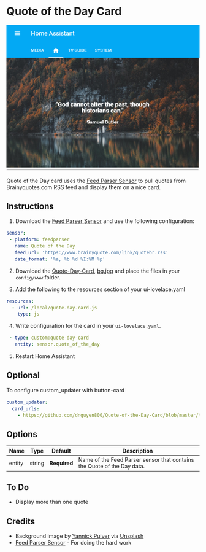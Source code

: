 # Quote of the Day Card
![quote](images/quote.PNG)

Quote of the Day card uses the [Feed Parser Sensor](https://github.com/custom-components/sensor.feedparser) to pull quotes from Brainyquotes.com RSS feed and display them on a nice card.

## Instructions
 1. Download the [Feed Parser Sensor](https://github.com/custom-components/sensor.feedparser) and use the following configuration:

 ```yaml
sensor:
  - platform: feedparser
    name: Quote of the Day
    feed_url: 'https://www.brainyquote.com/link/quotebr.rss'
    date_format: '%a, %b %d %I:%M %p'
```
 2. Download the [Quote-Day-Card](https://raw.githubusercontent.com/dnguyen800/Quote-of-the-Day-Card/master/quote-day-card.js), [bg.jpg](https://github.com/dnguyen800/Quote-of-the-Day-Card/raw/master/images/bg.jpg) and place the files in your `config/www` folder.
 
 3. Add the following to the resources section of your ui-lovelace.yaml

```yaml
resources:
  - url: /local/quote-day-card.js
    type: js  
```
4. Write configuration for the card in your `ui-lovelace.yaml`.

```yaml
 - type: custom:quote-day-card               
   entity: sensor.quote_of_the_day
```

5. Restart Home Assistant
 
## Optional
To configure custom_updater with button-card
```yaml
custom_updater:
  card_urls:
    - https://github.com/dnguyen800/Quote-of-the-Day-Card/blob/master/tracker.json
```
## Options
| Name | Type | Default | Description
| ---- | ---- | ------- | -----------
| entity | string | **Required** | Name of the Feed Parser sensor that contains the Quote of the Day data.

## To Do
 - Display more than one quote

## Credits
 - Background image by [Yannick Pulver](https://yannickpulver.com/) via [Unsplash](https://unsplash.com/@yanu)
 - [Feed Parser Sensor](https://github.com/custom-components/sensor.feedparser) - For doing the hard work
 
